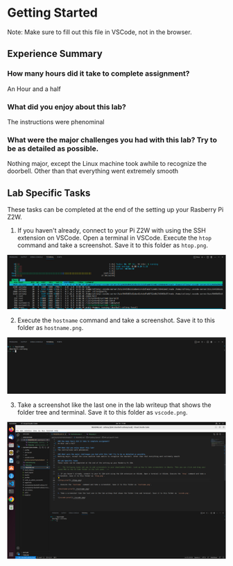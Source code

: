 # Getting Started

Note: Make sure to fill out this file in VSCode, not in the browser.

## Experience Summary

### How many hours did it take to complete assignment?
An Hour and a half

### What did you enjoy about this lab?
The instructions were phenominal

### What were the major challenges you had with this lab? Try to be as detailed as possible.
Nothing major, except the Linux machine took awhile to recognize the doorbell. Other than that everything went extremely smooth

## Lab Specific Tasks
These tasks can be completed at the end of the setting up your Rasberry Pi Z2W.

<!-- The following tasks ask you to add screenshots to your downloaded folder. Look up how to take screenshots in Ubuntu. Then you can click and drag your saved PNG to the VS Code folder in the left pane. -->

1. If you haven't already, connect to your Pi Z2W with using the SSH extension on VSCode. Open a terminal in VSCode. Execute the `htop` command and take a screenshot. Save it to this folder as `htop.png`.

![htop-proof](./htop.png)

2. Execute the `hostname` command and take a screenshot. Save it to this folder as `hostname.png`. 

![hostname-proof](./hostname.png)

3. Take a screenshot like the last one in the lab writeup that shows the folder tree and terminal. Save it to this folder as `vscode.png`.

![vscode-proof](./vscode.png)
